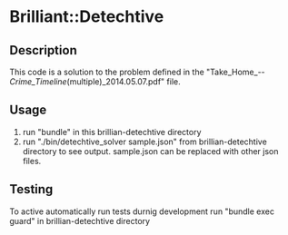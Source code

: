 # Brilliant::Detechtive

## Description
This code is a solution to the problem defined in the "Take_Home_--_Crime_Timeline_(multiple)_2014.05.07.pdf" file.

## Usage
1) run "bundle" in this brillian-detechtive directory
2) run "./bin/detechtive_solver sample.json" from brillian-detechtive directory to see output.  sample.json can be replaced with other json files.

## Testing
To active automatically run tests durnig development run "bundle exec guard" in brillian-detechtive directory